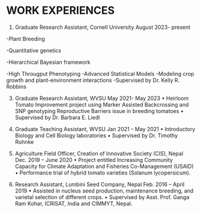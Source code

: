 # WORK EXPERIENCES
1. Graduate Research Assistant, Cornell University	August 2023- present
   
-Plant Breeding

-Quantitative genetics

-Hierarchical   Bayesian   framework

-High Througput Phenotyping
-Advanced Statistical Models
-Modeling crop growth and plant-environment interactions
-Supervised by Dr. Kelly R. Robbins

3. Graduate Research Assistant, WVSU	May 2021- May 2023
•	Heirloom Tomato Improvement project using Marker Assisted Backcrossing and SNP genotyping
Reproductive Barriers issue in breeding tomatoes
•	Supervised by Dr. Barbara E. Liedl

5. Graduate Teaching Assistant, WVSU	Jan 2021 – May 2021
•	Introductory Biology and Cell Biology laboratories
•	Supervised by Dr. Timothy Ruhnke


6. Agriculture Field Officer, Creation of Innovative Society (CIS), Nepal	Dec. 2019 – June 2020
•	Project entitled Increasing Community Capacity for Climate Adaptation and Fisheries Co-Management (USAID)
•	Performance trial of hybrid tomato varieties (Solanum lycopersicum).

8. Research Assistant, Lumbini Seed Company, Nepal	Feb. 2016 – April 2019
•	Assisted in nucleus seed production, maintenance breeding, and varietal selection of different crops.
•	Supervised by Asst. Prof. Ganga Ram Kohar, ICRISAT, India and CIMMYT, Nepal.
